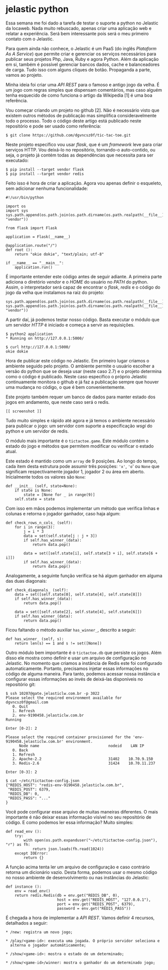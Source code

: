 jelastic python
===============

Essa semana me foi dado a tarefa de testar o suporte a python no
Jelastic da locaweb. Nada muito rebuscado, apenas criar uma aplicação
web e relatar a experiência. Será bem interessante pois será o meu
primeiro contato com o Jelastic.

Para quem ainda não conhece, o Jelastic é um PaaS (do inglês
*Plataform As A Service*) que permite criar e gerenciar os serviços
necessários para publicar seus projetos Php, Java, Ruby e agora
Python. Além da aplicação em si, também é possível gerenciar bancos
dados, cache e balanceadores de carga. Tudo isso com alguns cliques de
botão. Propaganda a parte, vamos ao projeto.

Minha ideia foi criar uma *API REST* para o famoso e antigo jogo da
velha. É um jogo com regras simples que dispensam comentários, mas
caso alguém tenha esquecido de como funciona o artigo da Wikipedia [1]
é uma boa referência.

Vou começar criando um projeto no github [2]. Não é necessário visto
que existem outros métodos de publicação mas simplifica
consideravelmente todo o processo. Todo o código deste artigo está
publicado neste repositório e pode ser usado como referência:

    $ git clone https://github.com/dgvncsz0f/tic-tac-toe.git

Neste projeto específico vou usar *flask*, que é um *framework* leve
para criar serviços HTTP. Vou deixá-lo no repositório, tornando-o
auto-contido, ou seja, o projeto já contém todas as dependências que
necessita para ser executado:

    $ pip install --target vendor flask
    $ pip install --target vendor redis

Feito isso é hora de criar a aplicação. Agora vou apenas definir o
esqueleto, sem adicionar nenhuma funcionalidade:

    #!/usr/bin/python
     
    import os
    import sys
    sys.path.append(os.path.join(os.path.dirname(os.path.realpath(__file__)), "vendor"))
     
    from flask import Flask
     
    application = Flask(__name__)
     
    @application.route("/")
    def root ():
        return "okie dokie", "text/plain; utf-8"
     
    if __name__ == "__main__":
        application.run()

É importante entender este código antes de seguir adiante. A primeira
parte adiciona o diretório *vendor* e o *HOME* do usuário no *PATH* do
python. Assim, o interpretador será capaz de encontrar o *flask*,
*redis* e o código do jogo da velha que instalamos na raiz do projeto:

    sys.path.append(os.path.join(os.path.dirname(os.path.realpath(__file__))))
    sys.path.append(os.path.join(os.path.dirname(os.path.realpath(__file__)), "vendor"))

A partir daí, já podemos testar nosso código. Basta executar o módulo
que um servidor *HTTP* é iniciado e começa a servir as requisições.

    $ python2 application
    * Running on http://127.0.0.1:5000/

    $ curl http://127.0.0.1:5000/
    okie dokie

Hora de publicar este código no Jelastic. Em primeiro lugar criamos o
ambiente seguido pelo projeto. O ambiente permite o usuário escolher a
versão do python que se deseja usar (neste caso 2.7) e o projeto
determina como o código é publicado. Neste caso específico o próprio
Jelastic continuamente monitora o github e já faz a publicação sempre
que houver uma mudança no código, o que é bem convenientemente.

Este projeto também requer um banco de dados para manter estado dos
jogos em andamento, que neste caso será o redis.

    [[ screenshot ]]

Tudo muito simples e rápido até agora e já temos o ambiente necessário
para publicar o jogo: um servidor com suporte a especificação *wsgi*
do python e um servidor de redis.

O módulo mais importante é o `tictactoe.game`. Este módulo contém o
estado do jogo e métodos que permitem modificar ou verificar o estado
atual.

Este estado é mantido como um `array` de 9 posições. Ao longo do
tempo, cada item desta estrutura pode assumir três posições: `'x'`,
`'o`' ou `None` que significam respectivamente jogador 1, jogador 2 ou
área em aberto. Inicialmente todos os valores são `None`:

    def __init__ (self, state=None):
        if state is None:
            state = [None for _ in range(9)]
        self.state = state
    
Com isso em mãos podemos implementar um método que verifica linhas e
colunas e retorna o jogador ganhador, caso haja algum:

    def check_rows_n_cols_ (self):
        for i in range(3):
            j = i * 3
            data = set(self.state[j : j + 3])
            if self.has_winner_(data):
                return data.pop()

            data = set([self.state[i], self.state[3 + i], self.state[6 + i]])
            if self.has_winner_(data):
                return data.pop()

Analogamente, a seguinte função verifica se há algum ganhador em
alguma das duas diagonais:

    def check_diagonals_ (self):
        data = set([self.state[0], self.state[4], self.state[8]])
        if self.has_winner_(data):
            return data.pop()

        data = set([self.state[2], self.state[4], self.state[6]])
        if self.has_winner_(data):
            return data.pop()

Ficou faltando o método auxiliar `has_winner_`, descrito a seguir:

    def has_winner_ (self, s):
        return len(s) == 1 and s != set([None])

Outro módulo bem importante é o `tictactoe.db` que persiste os
jogos. Além disso ele mostra como definir e usar um arquivo de
configuração no Jelastic. No momento que criamos a instância de Redis
este foi configurado automaticamente. Portanto, precisamos injetar
essas informações no código de alguma maneira. Para tanto, podemos
acessar nossa instância e configurar essas informações ao invés de
deixá-las disponíveis no repositório git:

    $ ssh 10207@gate.jelasticlw.com.br -p 3022
    Please select the required environment available for dgvncsz0f@gmail.com
       0. Quit
       1. Refresh
       2. env-9190458.jelasticlw.com.br                               Running
     
    Enter [0-2]: 2

    Please select the required container provisioned for the 'env-9190458.jelasticlw.com.br' environment.
          Node name                               nodeid    LAN IP
       0. Back
       1. Refresh
       2. Apache-2.2                              31402    10.70.9.150
       3. Redis-2.6                               31424    10.70.11.237
     
    Enter [0-3]: 2

    $ cat ~/etc/tictactoe-config.json 
    {"REDIS_HOST": "redis-env-9190458.jelasticlw.com.br",
     "REDIS_POST": 6379,
     "REDIS_DB": 0,
     "REDIS_PASS": "..."
    }

Você pode configurar esse arquivo de muitas maneiras diferentes. O
mais importante é não deixar essas informação visível no seu
repositório de código. E como podemos ler essa informação? Muito
simples:

    def read_env ():
        try:
            with open(os.path.expanduser("~/etc/tictactoe-config.json"), "r") as fh:
                return json.loads(fh.read(1024))
        except IOError:
            return {}

A função acima tenta ler um arquivo de configuração e caso contrário
retorna um dicionário vazio. Desta forma, podemos usar o mesmo código
no nosso ambiente de desenvolvimento ou nas instâncias do Jelastic:

    def instance ():
        env = read_env()
        return redis.Redis(db = env.get("REDIS_DB", 0),
                           host = env.get("REDIS_HOST", "127.0.0.1"),
                           port = env.get("REDIS_POST", 6379),
                           password = env.get("REDIS_PASS"))

É chegada a hora de implementar a *API REST*. Vamos definir 4
recursos, detalhados a seguir:

    * /new: registra um novo jogo;
    
    * /play/<game-id>: executa uma jogada. O próprio servidor seleciona e
      alterna o jogador automáticamente;

    * /show/<game-id>: mostra o estado de um determinado;

    * /show/<game-id>/winner: mostra o ganhador do um determinado jogo;
